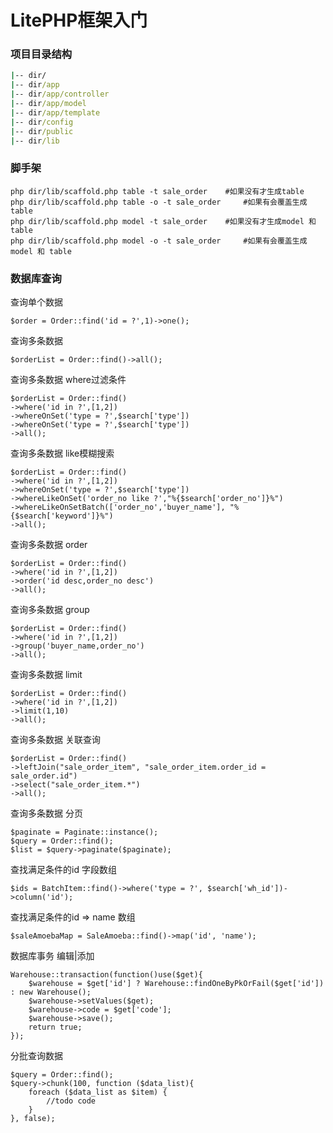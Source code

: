 # LitePHP框架入门

### 项目目录结构
    
  ```cmd
  |-- dir/
  |-- dir/app
  |-- dir/app/controller
  |-- dir/app/model
  |-- dir/app/template
  |-- dir/config
  |-- dir/public
  |-- dir/lib
  ```

### 脚手架



``` shell
php dir/lib/scaffold.php table -t sale_order    #如果没有才生成table
php dir/lib/scaffold.php table -o -t sale_order     #如果有会覆盖生成table
php dir/lib/scaffold.php model -t sale_order    #如果没有才生成model 和 table
php dir/lib/scaffold.php model -o -t sale_order     #如果有会覆盖生成 model 和 table
```


### 数据库查询

查询单个数据
``` shell
$order = Order::find('id = ?',1)->one();
```

查询多条数据
``` shell
$orderList = Order::find()->all();
```

查询多条数据 where过滤条件
``` shell
$orderList = Order::find()
->where('id in ?',[1,2])    
->whereOnSet('type = ?',$search['type'])    
->whereOnSet('type = ?',$search['type'])    
->all();
```
查询多条数据 like模糊搜索
``` shell
$orderList = Order::find()
->where('id in ?',[1,2])    
->whereOnSet('type = ?',$search['type'])    
->whereLikeOnSet('order_no like ?',"%{$search['order_no']}%")
->whereLikeOnSetBatch(['order_no','buyer_name'], "%{$search['keyword']}%")
->all();
```
查询多条数据 order
``` shell
$orderList = Order::find()
->where('id in ?',[1,2])    
->order('id desc,order_no desc')
->all();
```
查询多条数据 group
``` shell
$orderList = Order::find()
->where('id in ?',[1,2])    
->group('buyer_name,order_no')
->all();
```
查询多条数据 limit
``` shell
$orderList = Order::find()
->where('id in ?',[1,2])    
->limit(1,10)
->all();
```
查询多条数据 关联查询
``` shell
$orderList = Order::find()
->leftJoin("sale_order_item", "sale_order_item.order_id = sale_order.id")
->select("sale_order_item.*")
->all();
```
查询多条数据 分页
``` shell
$paginate = Paginate::instance();
$query = Order::find();
$list = $query->paginate($paginate);
```
查找满足条件的id 字段数组
``` shell
$ids = BatchItem::find()->where('type = ?', $search['wh_id'])->column('id');
```
查找满足条件的id => name 数组
``` shell
$saleAmoebaMap = SaleAmoeba::find()->map('id', 'name');
```
数据库事务 编辑|添加
``` shell
Warehouse::transaction(function()use($get){
    $warehouse = $get['id'] ? Warehouse::findOneByPkOrFail($get['id']) : new Warehouse();
    $warehouse->setValues($get);
    $warehouse->code = $get['code'];
    $warehouse->save();
    return true;
});
```
分批查询数据
``` shell
$query = Order::find();
$query->chunk(100, function ($data_list){
    foreach ($data_list as $item) {
        //todo code
    }
}, false);
```
